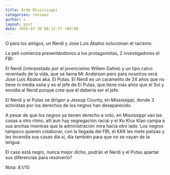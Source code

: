 ```yaml
---
title: Arde Mississippi
categories: reviews
author: c
layout: post
date: 2025-07-30 08:12:27 +00:00
---
```

O para los amigos, un Nerdi y Jose Luis Ábalos solucionan el racismo.

La peli comienza presentándonos a los protagonistas, 2 investigadores el FBI:

El Nerdi (interpretado por el jovencisimo Willem Dafoe) y un tipo calvo reventado de la vida, que se llama Mr Anderson pero para nosotros será Jose Luis Ábalos aka. El Putas. El Nerdi es un caramelito de 24 años que no tiene ni media ostia y es el jefe de El Putas, que tiene más años que el Sol y envidia al Nerdi porque cree que él debería ser el jefe.

El Nerdi y el Putas se dirigen a Jessup County, en Mississippi, donde 3 activistas por los derechos de los negros han desaparecido.

A pesar de que los negros ya tienen derecho a voto, en Mississippi van las cosas a otro ritmo, allí aun hay segregación racial y el Ku Klux Klan campa a sus anchas mientras que la administración mira hacia otro lado. Los negros tampoco quieren colaborar, con la llegada del FBI, el KKK les mete palizas y les incendia sus casas día sí, día también para que no se vayan de la lengua.

El caso está negro, nunca mejor dicho, podrán el Nerdi y el Putas apartar sus diferencias para resolverlo?

Nota: 8.1/10

